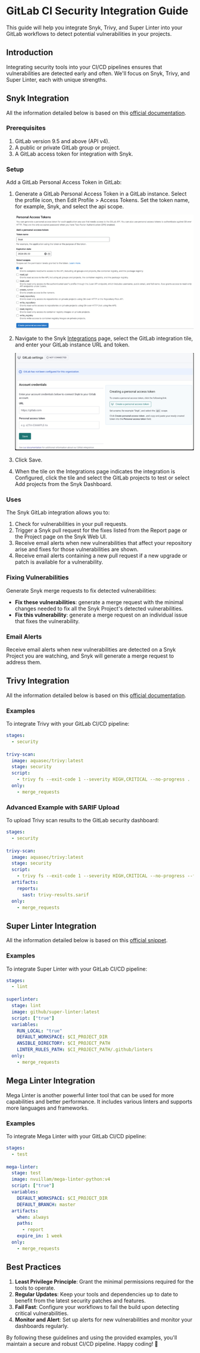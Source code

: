 # GitLab CI Security Integration Guide

This guide will help you integrate Snyk, Trivy, and Super Linter into your GitLab workflows to detect potential vulnerabilities in your projects.

## Introduction

Integrating security tools into your CI/CD pipelines ensures that vulnerabilities are detected early and often. We'll focus on Snyk, Trivy, and Super Linter, each with unique strengths.

## Snyk Integration

All the information detailed below is based on this [official documentation](https://docs.snyk.io/integrate-with-snyk/git-repositories-scms-integrations-with-snyk/snyk-gitlab-integration).

### Prerequisites

1. GitLab version 9.5 and above (API v4).
2. A public or private GitLab group or project.
3. A GitLab access token for integration with Snyk.

### Setup

Add a GitLab Personal Access Token in GitLab:

1. Generate a GitLab Personal Access Token in a GitLab instance.
   Select the profile icon, then Edit Profile > Access Tokens.
   Set the token name, for example, Snyk, and select the api scope.

   ![Gitlab-integration-1](./assets/gitlab-integration-1.png)

2. Navigate to the Snyk [Integrations](https://app.snyk.io/integrations) page, select the GitLab integration tile, and enter your GitLab instance URL and token.

   ![Gitlab-integration-2](./assets/gitlab-integration-2.png)

3. Click Save.

4. When the tile on the Integrations page indicates the integration is Configured, click the tile and select the GitLab projects to test or select Add projects from the Snyk Dashboard.

### Uses

The Snyk GitLab integration allows you to:

1. Check for vulnerabilities in your pull requests.
2. Trigger a Snyk pull request for the fixes listed from the Report page or the Project page on the Snyk Web UI.
3. Receive email alerts when new vulnerabilities that affect your repository arise and fixes for those vulnerabilities are shown.
4. Receive email alerts containing a new pull request if a new upgrade or patch is available for a vulnerability.

### Fixing Vulnerabilities

Generate Snyk merge requests to fix detected vulnerabilities:

- **Fix these vulnerabilities**: generate a merge request with the minimal changes needed to fix all the Snyk Project's detected vulnerabilities.
- **Fix this vulnerability**: generate a merge request on an individual issue that fixes the vulnerability.

### Email Alerts

Receive email alerts when new vulnerabilities are detected on a Snyk Project you are watching, and Snyk will generate a merge request to address them.

## Trivy Integration

All the information detailed below is based on this [official documentation](https://aquasecurity.github.io/trivy/v0.53/tutorials/integrations/gitlab-ci/).

### Examples

To integrate Trivy with your GitLab CI/CD pipeline:

```yaml
stages:
  - security

trivy-scan:
  image: aquasec/trivy:latest
  stage: security
  script:
    - trivy fs --exit-code 1 --severity HIGH,CRITICAL --no-progress .
  only:
    - merge_requests
```

### Advanced Example with SARIF Upload

To upload Trivy scan results to the GitLab security dashboard:

```yaml
stages:
  - security

trivy-scan:
  image: aquasec/trivy:latest
  stage: security
  script:
    - trivy fs --exit-code 1 --severity HIGH,CRITICAL --no-progress --format sarif --output trivy-results.sarif .
  artifacts:
    reports:
      sast: trivy-results.sarif
  only:
    - merge_requests
```

## Super Linter Integration

All the information detailed below is based on this [official snippet](https://gitlab.com/-/snippets/1988376).

### Examples

To integrate Super Linter with your GitLab CI/CD pipeline:

```yaml
stages:
  - lint

superlinter:
  stage: lint
  image: github/super-linter:latest
  script: ["true"]
  variables:
    RUN_LOCAL: "true"
    DEFAULT_WORKSPACE: $CI_PROJECT_DIR
    ANSIBLE_DIRECTORY: $CI_PROJECT_PATH
    LINTER_RULES_PATH: $CI_PROJECT_PATH/.github/linters
  only:
    - merge_requests
```

## Mega Linter Integration

Mega Linter is another powerful linter tool that can be used for more capabilities and better performance. It includes various linters and supports more languages and frameworks.

### Examples

To integrate Mega Linter with your GitLab CI/CD pipeline:

```yaml
stages:
  - test

mega-linter:
  stage: test
  image: nvuillam/mega-linter-python:v4
  script: ["true"]
  variables:
    DEFAULT_WORKSPACE: $CI_PROJECT_DIR
    DEFAULT_BRANCH: master
  artifacts:
    when: always
    paths:
      - report
    expire_in: 1 week
  only:
    - merge_requests
```

## Best Practices

1. **Least Privilege Principle**: Grant the minimal permissions required for the tools to operate.
2. **Regular Updates**: Keep your tools and dependencies up to date to benefit from the latest security patches and features.
3. **Fail Fast**: Configure your workflows to fail the build upon detecting critical vulnerabilities.
4. **Monitor and Alert**: Set up alerts for new vulnerabilities and monitor your dashboards regularly.

By following these guidelines and using the provided examples, you'll maintain a secure and robust CI/CD pipeline. Happy coding! 🚀

